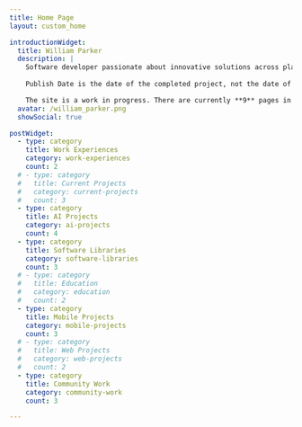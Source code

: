 ```yaml
---
title: Home Page
layout: custom_home

introductionWidget:
  title: William Parker
  description: |
    Software developer passionate about innovative solutions across platforms and technologies.
    
    Publish Date is the date of the completed project, not the date of writing.

    The site is a work in progress. There are currently **9** pages in draft and **10** complete.
  avatar: /william_parker.png
  showSocial: true

postWidget:
  - type: category
    title: Work Experiences
    category: work-experiences
    count: 2
  # - type: category
  #   title: Current Projects
  #   category: current-projects
  #   count: 3
  - type: category
    title: AI Projects
    category: ai-projects
    count: 4
  - type: category
    title: Software Libraries
    category: software-libraries
    count: 3
  # - type: category
  #   title: Education
  #   category: education
  #   count: 2
  - type: category
    title: Mobile Projects
    category: mobile-projects
    count: 3
  # - type: category
  #   title: Web Projects
  #   category: web-projects
  #   count: 2
  - type: category
    title: Community Work
    category: community-work
    count: 3

---
```

